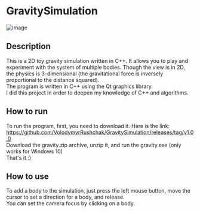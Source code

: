 # GravitySimulation

![image](https://user-images.githubusercontent.com/93164951/230933019-3bbbf7e1-2ffd-42c7-a078-bec48ad7a6f8.png)

## Description
This is a 2D toy gravity simulation written in C++. It allows you to play and experiment with the system of multiple bodies. Though the view is in 2D, the physics is 3-dimensional (the gravitational force is inversely proportional to the distance squared). <br />
The program is written in C++ using the Qt graphics library.<br />
I did this project in order to deepen my knowledge of C++ and algorithms.

## How to run
To run the program, first, you need to download it. Here is the link: https://github.com/VolodymyrRushchak/GravitySimulation/releases/tag/v1.0.0 <br />
Download the gravity.zip archive, unzip it, and run the gravity.exe (only works for Windows 10)<br/>
That's it :)

## How to use
To add a body to the simulation, just press the left mouse button, move the cursor to set a direction for a body, and release. <br/>
You can set the camera focus by clicking on a body. 
